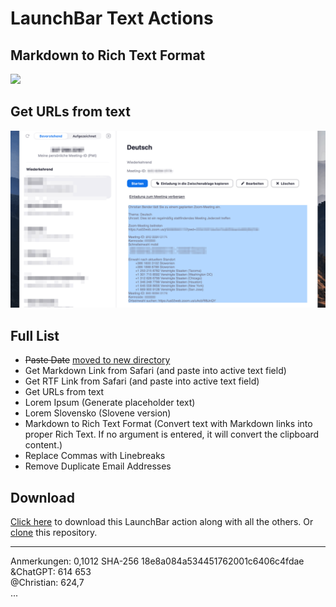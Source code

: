 # LaunchBar Text Actions

## Markdown to Rich Text Format

<img src="mdrtf.gif" width="600"/> 

## Get URLs from text

<img src="geturls.gif" width="600"/> 

## Full List
- ~~Paste Date~~ [moved to new directory](https://github.com/Ptujec/LaunchBar/tree/master/Paste-Date)
- Get Markdown Link from Safari (and paste into active text field)
- Get RTF Link from Safari (and paste into active text field)
- Get URLs from text
- Lorem Ipsum (Generate placeholder text)
- Lorem Slovensko (Slovene version)
- Markdown to Rich Text Format (Convert text with Markdown links into proper Rich Text. If no argument is entered, it will convert the clipboard content.)
- Replace Commas with Linebreaks
- Remove Duplicate Email Addresses

## Download

[Click here](https://github.com/Ptujec/LaunchBar/archive/refs/heads/master.zip) to download this LaunchBar action along with all the others. Or [clone](https://docs.github.com/en/repositories/creating-and-managing-repositories/cloning-a-repository) this repository.




   

---
Anmerkungen: 0,1012 SHA-256 18e8a084a534451762001c6406c4fdae  
&ChatGPT: 614 653  
@Christian: 624,7  
...

